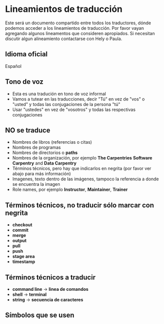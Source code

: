 # Lineamientos de traducción  

Este será un documento compartido entre todos los traductores, dónde podemos acceder a los lineamientos de traducción. 
Por favor vayan agregando algunos lineamentos que consideren apropiados. Si necesitan discutir algun alineamiento contactarse 
con Hely o Paula.


## Idioma oficial
 Español
 
## Tono de voz

 - Esta es una tradución en tono de voz informal
 - Vamos a tutear en las traducciones, decir "Tú" en vez de "vos" o "usted" y todas las conjugaciones de la persona "tú"
 - Usar "ustedes" en vez de "vosotros" y todas las respectivas conjugaciones

## NO se traduce

- Nombres de libros (referencias o citas)
- Nombres de programas
- Nombres de directorios o **paths**
- Nombres de la organización, por ejemplo **The Carpentries** **Software Carpentry** and **Data Carpentry**
- Términos técnicos, pero hay que indicarlos en negrita (por favor ver abajo para más información)
- Imagenes, texto dentro de las imágenes, tampoco la referencia a donde se encuentra la imagen
- Role names, por ejemplo **Instructor**, **Maintainer**, **Trainer** 


## Términos técnicos, no traducir sólo marcar con negrita

- **checkout**
- **commit**
- **merge**
- **output**
- **pull**
- **push**
- **stage area**
- **timestamp**

## Términos técnicos a traducir

- **command line** -> **linea de comandos**
- **shell** -> **terminal**
- **string** -> **secuencia de caracteres**

## Símbolos que se usen

